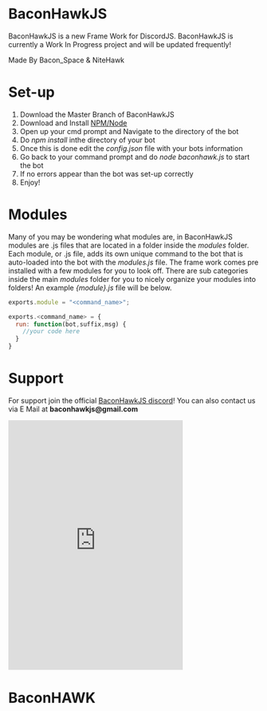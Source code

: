 # BaconHawkJS
BaconHawkJS is a new Frame Work for DiscordJS. BaconHawkJS is currently a Work In Progress project and will be updated frequently!


Made By Bacon_Space &amp; NiteHawk

# Set-up
1. Download the Master Branch of BaconHawkJS
2. Download and Install [NPM/Node](https://nodejs.org/en/)
3. Open up your cmd prompt and Navigate to the directory of the bot
4. Do *npm install* inthe directory of your bot
5. Once this is done edit the *config.json* file with your bots information
6. Go back to your command prompt and do *node baconhawk.js* to start the bot
7. If no errors appear than the bot was set-up correctly
8. Enjoy!

# Modules
Many of you may be wondering what modules are, in BaconHawkJS modules are .js files that are located in a folder inside the *modules* folder. Each module, or .js file, adds its own unique command to the bot that is auto-loaded into the bot with the *modules.js* file. The frame work comes pre installed with a few modules for you to look off. There are sub categories inside the main *modules* folder for you to nicely organize your modules into folders! An example *{module}.js* file will be below.

```javascript
exports.module = "<command_name>";

exports.<command_name> = {
  run: function(bot,suffix,msg) {
    //your code here
  }
}

```

# Support
For support join the official [BaconHawkJS discord](https://discord.gg/gZnuV4N)!
You can also contact us via E Mail at __baconhawkjs@gmail.com__

<iframe src="https://discordapp.com/widget?id=280556103694155796&theme=dark" width="350" height="500" allowtransparency="true" frameborder="0"></iframe>

# BaconHAWK
